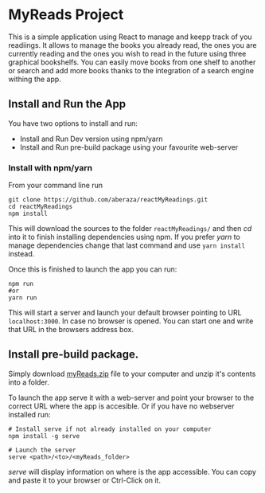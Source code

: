 # MyReads Project

This is a simple application using React to manage and keepp track of you readiings. It allows to manage the books you already read, the ones you are currently reading and the ones you wish to read in the future using three graphical bookshelfs. You can easily move books from one shelf to another or search and add more books thanks to the integration of a search engine withing the app.

## Install and Run the App

You have two options to install and run:
* Install and Run Dev version using npm/yarn
* Install and Run pre-build package using your favourite web-server

### Install with npm/yarn

From your command line run
```bashscript
git clone https://github.com/aberaza/reactMyReadings.git
cd reactMyReadings
npm install
``` 
This will download the sources to the folder ```reactMyReadings/``` and then _cd_ into it to finish installing dependencies using npm. If you prefer *yarn* to manage dependencies change that last command and use ```yarn install``` instead.

Once this is finished to launch the app you can run:
```bashscript
npm run
#or
yarn run
```

This will start a server and launch your default browser pointing to URL ```localhost:3000```. In case no browser is opened. You can start one and write that URL in the browsers address box.

## Install pre-build package.

Simply download [myReads.zip](myReads.zip) file to your computer and unzip it's contents into a folder.

To launch the app serve it with a web-server and point your browser to the correct URL where the app is accesible. Or if you have no webserver installed run:
```bashscript
# Install serve if not already installed on your computer
npm install -g serve

# Launch the server
serve <path>/<to>/<myReads_folder>
``` 
_serve_ will display information on where is the app accessible. You can copy and paste it to your browser or Ctrl-Click on it.
